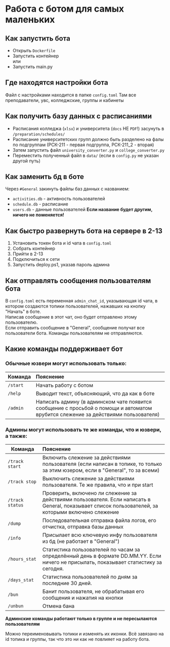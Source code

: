 # Работа с ботом для самых маленьких

## Как запустить бота
* Открыть `Dockerfile`
* Запустить контейнер  
или
* Запустить main.py

## Где находятся настройки бота
Файл с настройками находится в папке `config.toml`
Там все преподаватели, увс, колледжские, группы и кабинеты

## Как получить базу данных с расписаниями
* Расписания колледжа (`xlsx`) и университета (`docs` НЕ `PDF`!) засунуть в `/preparation/schedules/`
* Расписание университетских групп должно быть разделено на фалы по подгруппам (РСК-211 - первая подгруппа, РСК-211_2 - вторая)
* Затем запустить файл `university_converter.py` и `college_converter.py`
* Переместить полученный файл в `data/` (если в `config.py` не указан другой путь)

## Как заменить бд в боте
Через `#General` закинуть файлы баз данных с названием:
   * `activities.db` - активность пользователей  
   * `schedule.db` - расписание
   * `users.db` - данные пользователей
   __Если название будет другим, ничего не поменяется!__

## Как быстро развернуть бота на сервере в 2-13
1. Установить токен бота и id чата в `config.toml`
2. Собрать контейнер
3. Прийти в 2-13
4. Подключиться к сети
5. Запустить deploy.ps1, указав пароль админа

## Как отправлять сообщения пользователям бота
В `config.toml` есть переменная `admin_chat_id`, указывающая id чата,
в котором создаются топики пользователей, нажавших на кнопку "Начать" в боте.  
Написав сообщение в этот чат, оно будет отправлено этому пользователю.  
Если отправить сообщение в "General", сообщение получат все пользователи бота.
Команды пользователям не отправляются.

## Какие команды поддерживает бот
### Обычные юзвери могут использовать только:
| Команда   | Пояснение                                                                                                                          |
|-----------|:-----------------------------------------------------------------------------------------------------------------------------------|
| `/start`  | Начать работу с ботом                                                                                                              |
| `/help`   | Выводит текст, объясняющий, что да как в боте                                                                                      |
| `/admin`  | Написать админу (в админском чате появится сообщение с просьбой о помощи и автоматом врубится слежение за действиями пользователя) |


### Админы могут использовать те же команды, что и юзвери, а также:
| Команда          | Пояснение                                                                                                                                           |
|------------------|:----------------------------------------------------------------------------------------------------------------------------------------------------|
| `/track start`   | Включить слежение за действиями пользователя (если написан в топике, то только за этим юзером, если в "General", то за всеми)                       |
| `/track stop`    | Выключить слежение за действиями пользователя. Те же правила, что и при start                                                                       |
| `/track status`  | Проверить, включено ли слежение за действиями пользователя. Если написать в General, показывает список пользователей, за которыми включено слежение |
| `/dump`          | Последовательная отправка файла логов, его отчистка, отправка базы данных                                                                           |
| `/info`          | Присылает всю ключевую инфу пользователя из бд (не работает в "General")                                                                            |
| `/hours_stat`    | Статистика пользователей по часам за определённый день в формате DD.MM.YY. Если ничего не присылать, показывает статистику за сегодня.              |
| `/days_stat`     | Статистика пользователей по дням за последние 30 дней.                                                                                              |
| `/bun`           | Банит пользователя, не обрабатывая его сообщения и нажатия на кнопки                                                                                |
| `/unbun`         | Отмена бана                                                                                                                                         |
  
__Админские команды работают только в группе и не пересылаются пользователям__

Можно переименовывать топики и изменять их иконки. Всё завязано на id топика и группы, так что это ни как не повлияет на работу бота.
